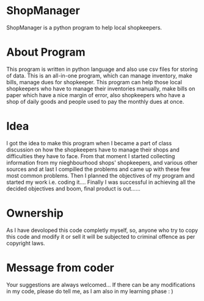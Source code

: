 # ShopManager
ShopManager is a python program to help local shopkeepers. 
# About Program
This program is written in python language and also use csv files for storing of data. This is an all-in-one program, which can manage inventory, make bills, manage dues for shopkeeper.
This program can help those local shopkeepers who have to manage their inventories manually, make bills on paper which have a nice margin of error, also shopkeepers who have a shop of daily goods and people used to pay the monthly dues at once.
# Idea
I got the idea to make this program when I became a part of class discussion on how the shopkeepers have to manage their shops and difficulties they have to face.
From that moment I started collecting information from my nieghbourhood shops' shopkeepers, and various other sources and at last I compilled the problems and came up with these few most common problems.
Then I planned the objectives of my program and started my work i.e. coding it....
Finally I was successful in achieving all the decided objectives and boom, final product is out......
# Ownership
As I have devoloped this code completly myself, so, anyone who try to copy this code and modify it or sell it will be subjected to criminal offence as per copyright laws.
# Message from coder
Your suggestions are always welcomed...
If there can be any modifications in my code, please do tell me, as I am also in my learning phase : )
